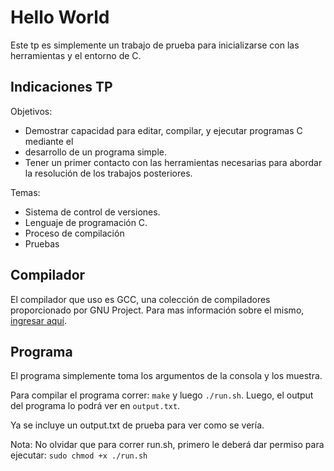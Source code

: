 # Hello World

Este tp es simplemente un trabajo de prueba para inicializarse con las herramientas y el entorno de C.

## Indicaciones TP

Objetivos:

-   Demostrar capacidad para editar, compilar, y ejecutar programas C mediante el
-   desarrollo de un programa simple.
-   Tener un primer contacto con las herramientas necesarias para abordar la resolución de los trabajos posteriores.

Temas:

-   Sistema de control de versiones.
-   Lenguaje de programación C.
-   Proceso de compilación
-   Pruebas

## Compilador

El compilador que uso es GCC, una colección de compiladores proporcionado por GNU Project. Para mas información sobre el mismo, [ingresar aquí](https://gcc.gnu.org/).

## Programa

El programa simplemente toma los argumentos de la consola y los muestra.

Para compilar el programa correr: `make` y luego `./run.sh`. Luego, el output del programa lo podrá ver en `output.txt`.

Ya se incluye un output.txt de prueba para ver como se vería.

Nota: No olvidar que para correr run.sh, primero le deberá dar permiso para ejecutar: `sudo chmod +x ./run.sh`
